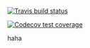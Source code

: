   <!-- badges: start -->
  [![Travis build status](https://travis-ci.org/atlasyao/happypackage.svg?branch=master)](https://travis-ci.org/atlasyao/happypackage)
  <!-- badges: end -->

  <!-- badges: start -->
  [![Codecov test coverage](https://codecov.io/gh/atlasyao/happypackage/branch/master/graph/badge.svg)](https://codecov.io/gh/atlasyao/happypackage?branch=master)
  <!-- badges: end -->
  
haha
